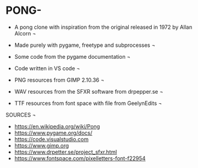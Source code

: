 # PONG-
- A pong clone with inspiration from the original released in 1972 by Allan Alcorn ¬

- Made purely with pygame, freetype and subprocesses ¬

- Some code from the pygame documentation ¬

- Code written in VS code ¬

- PNG resources from GIMP 2.10.36 ¬

- WAV resources from the SFXR software from drpepper.se ¬

- TTF resources from font space with file from GeelynEdits ¬

SOURCES ¬
- https://en.wikipedia.org/wiki/Pong
- https://www.pygame.org/docs/
- https://code.visualstudio.com
- https://www.gimp.org
- https://www.drpetter.se/project_sfxr.html
- https://www.fontspace.com/pixelletters-font-f22954
